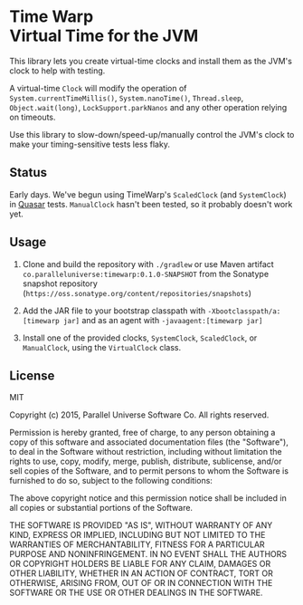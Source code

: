 
# Time Warp<br>Virtual Time for the JVM

This library lets you create virtual-time clocks and install them as the JVM's clock to help with testing.

A virtual-time `Clock` will modify the operation of
`System.currentTimeMillis()`, `System.nanoTime()`, `Thread.sleep`, `Object.wait(long)`, `LockSupport.parkNanos` 
and any other operation relying on timeouts.

Use this library to slow-down/speed-up/manually control the JVM's clock to make your
timing-sensitive tests less flaky.

## Status

Early days. 
We've begun using TimeWarp's `ScaledClock` (and `SystemClock`) in [Quasar](https://github.com/puniverse/quasar) tests.
`ManualClock` hasn't been tested, so it probably doesn't work yet.

## Usage

1. Clone and build the repository with `./gradlew` or use Maven artifact `co.paralleluniverse:timewarp:0.1.0-SNAPSHOT`
from the Sonatype snapshot repository (`https://oss.sonatype.org/content/repositories/snapshots`)

2. Add the JAR file to your bootstrap classpath with `-Xbootclasspath/a:[timewarp jar]` and as an agent
with `-javaagent:[timewarp jar]`

3. Install one of the provided clocks, `SystemClock`, `ScaledClock`, or `ManualClock`, using the `VirtualClock` class.

## License

MIT

Copyright (c) 2015, Parallel Universe Software Co. All rights reserved.

Permission is hereby granted, free of charge, to any person obtaining a copy
of this software and associated documentation files (the "Software"), to deal
in the Software without restriction, including without limitation the rights
to use, copy, modify, merge, publish, distribute, sublicense, and/or sell
copies of the Software, and to permit persons to whom the Software is
furnished to do so, subject to the following conditions:

The above copyright notice and this permission notice shall be included in
all copies or substantial portions of the Software.

THE SOFTWARE IS PROVIDED "AS IS", WITHOUT WARRANTY OF ANY KIND, EXPRESS OR
IMPLIED, INCLUDING BUT NOT LIMITED TO THE WARRANTIES OF MERCHANTABILITY,
FITNESS FOR A PARTICULAR PURPOSE AND NONINFRINGEMENT. IN NO EVENT SHALL THE
AUTHORS OR COPYRIGHT HOLDERS BE LIABLE FOR ANY CLAIM, DAMAGES OR OTHER
LIABILITY, WHETHER IN AN ACTION OF CONTRACT, TORT OR OTHERWISE, ARISING FROM,
OUT OF OR IN CONNECTION WITH THE SOFTWARE OR THE USE OR OTHER DEALINGS IN
THE SOFTWARE.
